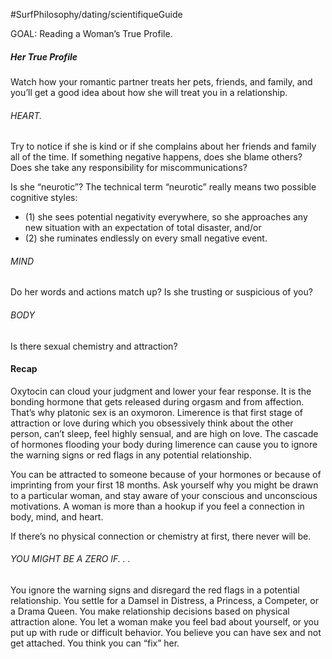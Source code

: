 #SurfPhilosophy/dating/scientifiqueGuide

GOAL: Reading a Woman’s True Profile.


##### Her True Profile
Watch how your romantic partner treats her pets, friends, and family, and you’ll get a
good idea about how she will treat you in a relationship.

###### HEART.
Try to notice if she is kind or if she complains about her friends and family all
of the time. If something negative happens, does she blame others? Does she take any
responsibility for miscommunications? 

Is she “neurotic”? The technical term “neurotic” really means two possible cognitive styles: 
- (1) she sees potential negativity everywhere, so she approaches any new situation with an expectation of total disaster, and/or 
- (2) she ruminates endlessly on every small negative event. 

###### MIND
Do her words and actions match up? 
Is she trusting or suspicious of you?

###### BODY
Is there sexual chemistry and attraction? 


#### Recap
Oxytocin can cloud your judgment and lower your fear response. It is the bonding hormone that gets released during orgasm and from affection. That’s why platonic sex is an oxymoron.
Limerence is that first stage of attraction or love during which you obsessively think about the other person, can’t sleep, feel highly sensual, and are high on love. The cascade of hormones flooding your body during limerence can cause you to ignore the warning signs or red flags in any potential relationship.

You can be attracted to someone because of your hormones or because of imprinting from your first 18 months. Ask yourself why you might be drawn to a particular woman, and stay aware of your conscious and unconscious motivations.
A woman is more than a hookup if you feel a connection in body, mind, and heart.

If there’s no physical connection or chemistry at first, there never will be.

###### YOU MIGHT BE A ZERO IF. . .
You ignore the warning signs and disregard the red flags in a potential relationship.
You settle for a Damsel in Distress, a Princess, a Competer, or a Drama Queen.
You make relationship decisions based on physical attraction alone.
You let a woman make you feel bad about yourself, or you put up with rude or difficult behavior.
You believe you can have sex and not get attached.
You think you can “fix” her.